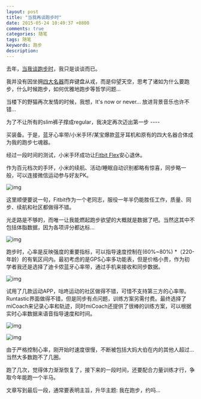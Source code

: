 ```yaml
---
layout: post
title: "当我再谈跑步时"
date: 2015-05-24 10:49:37 +0800
comments: true
categories: 随笔
tags: 随笔
keywords: 跑步
description: 
---
```

去年，[当我谈跑步时](https://knewone.com/things/wei-le-weloop-fei-zhi-neng-ruan-jian-yun-dong-yao-bao/reviews/5455b11331302d04e1540200)，我只是谈谈而已。

我并没有因坐拥[四大名器](https://knewone.com/things/picooc-s1-zhi-neng-ti-zhi-jian-kang-cheng/reviews/5459dbc131302d64756d0000)而弃键盘从戎，而是仰望天空，思考了诸如为什么要跑步，什么时候跑步，如何优雅地跑步等哲学问题…

当楼下的野猫再次发情的时候，我想，It's now or never… 放进背景音乐也许不错…

为了不让所有的slim裤子撑成regular，我决定再次迈出第一步 ---- 

<!-- more -->

买装备。于是，蓝牙心率带/小米手环/某宝爆款蓝牙耳机和原有的四大名器合体成为我的跑步七魂器。

经过一段时间的测试，小米手环成功让[Fitbit Flex](http://voice.lawrencesun.info/posts/2013/12/31/fitbit-flex-review/)安心退休。

作为百元档次的手环，小米的续航、活动/睡眠自动识别都略有惊喜，同步略一般，可以连接微信运动参与好友PK。

![img][img1]

这里顺便要说一句，Fitbit作为一个老同志，服役一年半仍能胜任工作，质量、同步、续航和社区都做得不错。

光走路是不够的，而唯一让我能燃起跑步欲望的大概就是数据了吧。当然这其中不包括体脂数据，因为各项评分都达标... 

![img][img2]

跑步时，心率是反映强度的重要指标，可以指导速度控制在(60%~80%) *（220-年龄）的有氧区间内。最初考虑的是GPS心率多功能表，但是价格小贵，作为初学者我还是选择了迪卡侬蓝牙心率带，通过手机来接收和同步数据。

![img][img3]

试用了几款运动APP，咕咚运动的社区做得不错，可惜不支持第三方的心率带。Runtastic界面做得不错，但是同步有点问题，训练方案另需付费。最终选择了miCoach来记录心率和轨迹，同时miCoach还提供了很棒的训练方案，可以根据实时心率数据来语音指导速度和时间。

![img][img4]

![img][img5]

由于严格控制心率，刚开始时速度很慢，不断被包括大妈大伯在内的其他人超过... 当然大多数跑不了几圈。 

跑了几次，觉得体力渐渐恢复了，接下来的一段时间，还要配合力量训练才行，争取今年能跑一个半马。

文章写到最后一段，通常要表明主旨，升华主题: 我在跑步，约吗...

[img1]: http://7xj95q.com1.z0.glb.clouddn.com/IMG_20150509_180459.jpg?imageView2/2/w/300/h/400/q/75|watermark/2/text/TGF3cmVuY2VTdW4=/font/YXJpYWw=/fontsize/300/fill/I0VGRUZFRg==/dissolve/56/gravity/SouthEast/dx/10/dy/10

[img2]: http://7xj95q.com1.z0.glb.clouddn.com/Screenshot_2015-05-07-21-33-33.jpeg?imageView2/2/w/300/h/400/q/75|watermark/2/text/TGF3cmVuY2VTdW4=/font/YXJpYWw=/fontsize/300/fill/I0VGRUZFRg==/dissolve/56/gravity/SouthEast/dx/10/dy/10

[img3]: http://7xj95q.com1.z0.glb.clouddn.com/IMG_20150524_120626.jpg?imageView2/2/w/400/h/300/q/75|watermark/2/text/TGF3cmVuY2VTdW4=/font/YXJpYWw=/fontsize/300/fill/I0VGRUZFRg==/dissolve/56/gravity/SouthEast/dx/10/dy/10

[img4]: http://7xj95q.com1.z0.glb.clouddn.com/IMG_20150524_120444.jpg?imageView2/2/w/300/h/400/q/75|watermark/2/text/TGF3cmVuY2VTdW4=/font/YXJpYWw=/fontsize/300/fill/I0VGRUZFRg==/dissolve/56/gravity/SouthEast/dx/10/dy/10

[img5]: http://7xj95q.com1.z0.glb.clouddn.com/Screenshot_2015-05-20-20-29-40.jpeg?imageView2/2/w/300/h/400/q/75|watermark/2/text/TGF3cmVuY2VTdW4=/font/YXJpYWw=/fontsize/300/fill/I0VGRUZFRg==/dissolve/56/gravity/SouthEast/dx/10/dy/10



